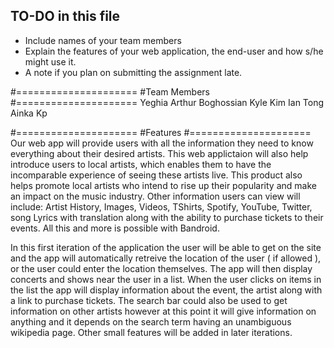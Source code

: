 ## TO-DO in this file

- Include names of your team members
- Explain the features of your web application, the end-user and how s/he might use it.
- A note if you plan on submitting the assignment late.

#=====================
#Team Members
#=====================
Yeghia Arthur Boghossian
Kyle Kim
Ian Tong
Ainka Kp

#=====================
#Features
#=====================
Our web app will provide users with all the information they need to know everything about their desired artists. This web applictaion will also help introduce users to local artists, which enables them to have the incomparable experience of seeing these artists live. This product also helps promote local artists who intend to rise up their popularity and make an impact on the music industry.
Other information users can view will include: Artist History, Images, Videos, TShirts, Spotify, YouTube, Twitter, song Lyrics with translation along with the ability to purchase tickets to their events.
All this and more is possible with Bandroid.

In this first iteration of the application the user will be able to get on the site and the app will automatically retreive the location of the user ( if allowed ), or the user could enter the location themselves. The app will then display concerts and shows near the user in a list. When the user clicks on items in the list the app will display information about the event, the artist along with a link to purchase tickets. The search bar could also be used to get information on other artists however at this point it will give information on anything and it depends on the search term having an unambiguous wikipedia page. 
Other small features will be added in later iterations. 

